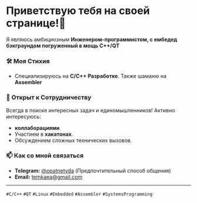 # Приветствую тебя на своей странице!👋
Я являюсь амбициозным **Инженером-программистом, с ембедед бэкграундом погруженный в мощь C++/QT**

### 🛠 Моя Стихия
*  Специализируюсь на **C/C++ Разработке**. Также шаманю на **Assembler** 

### 🤝 Открыт к Сотрудничеству
Всегда в поиске интересных задач и единомышленников! Активно интересуюсь:
*   **коллаборациями** 
*   Участием в **хакатонах**.
*   Обсуждением сложных технических вызовов.

### 📫 Как со мной связаться
*   **Telegram:** [@opatnetyda](https://t.me/opatnetyda) (Предпочтительный способ общения)
*   **Email:** [temkaea@gmail.com](mailto:temkaea@gmail.com)

---
`#С/C++` `#QT` `#Linux` `#Embedded` `#Assembler` `#SystemsProgramming` 

